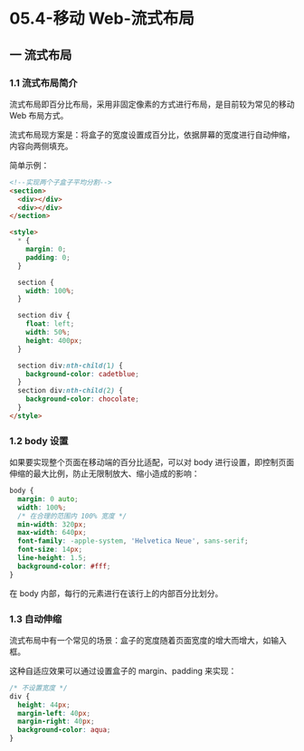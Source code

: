 # 05.4-移动 Web-流式布局

## 一 流式布局

### 1.1 流式布局简介

流式布局即百分比布局，采用非固定像素的方式进行布局，是目前较为常见的移动 Web 布局方式。

流式布局现方案是：将盒子的宽度设置成百分比，依据屏幕的宽度进行自动伸缩，内容向两侧填充。

简单示例：

```html
<!--实现两个子盒子平均分割-->
<section>
  <div></div>
  <div></div>
</section>

<style>
  * {
    margin: 0;
    padding: 0;
  }

  section {
    width: 100%;
  }

  section div {
    float: left;
    width: 50%;
    height: 400px;
  }

  section div:nth-child(1) {
    background-color: cadetblue;
  }
  section div:nth-child(2) {
    background-color: chocolate;
  }
</style>
```

### 1.2 body 设置

如果要实现整个页面在移动端的百分比适配，可以对 body 进行设置，即控制页面伸缩的最大比例，防止无限制放大、缩小造成的影响：

```css
body {
  margin: 0 auto;
  width: 100%;
  /* 在合理的范围内 100% 宽度 */
  min-width: 320px;
  max-width: 640px;
  font-family: -apple-system, 'Helvetica Neue', sans-serif;
  font-size: 14px;
  line-height: 1.5;
  background-color: #fff;
}
```

在 body 内部，每行的元素进行在该行上的内部百分比划分。

### 1.3 自动伸缩

流式布局中有一个常见的场景：盒子的宽度随着页面宽度的增大而增大，如输入框。

这种自适应效果可以通过设置盒子的 margin、padding 来实现：

```css
/* 不设置宽度 */
div {
  height: 44px;
  margin-left: 40px;
  margin-right: 40px;
  background-color: aqua;
}
```
